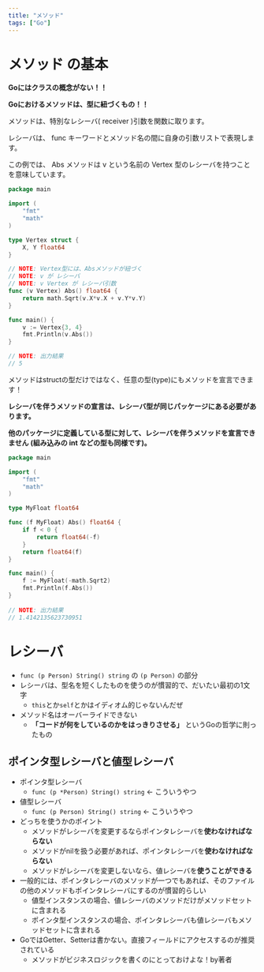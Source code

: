 ```yaml
---
title: "メソッド"
tags: ["Go"]
---
```

# メソッド の基本
**Goにはクラスの概念がない！！**

**Goにおけるメソッドは、型に紐づくもの！！**

メソッドは、特別なレシーバ( receiver )引数を関数に取ります。


レシーバは、 func キーワードとメソッド名の間に自身の引数リストで表現します。

この例では、 Abs メソッドは v という名前の Vertex 型のレシーバを持つことを意味しています。

```go
package main

import (
	"fmt"
	"math"
)

type Vertex struct {
	X, Y float64
}

// NOTE: Vertex型には、Absメソッドが紐づく
// NOTE: v が レシーバ
// NOTE: v Vertex が レシーバ引数
func (v Vertex) Abs() float64 {
	return math.Sqrt(v.X*v.X + v.Y*v.Y)
}

func main() {
	v := Vertex{3, 4}
	fmt.Println(v.Abs())
}

// NOTE: 出力結果
// 5
```

メソッドはstructの型だけではなく、任意の型(type)にもメソッドを宣言できます！

**レシーバを伴うメソッドの宣言は、レシーバ型が同じパッケージにある必要があります。**

**他のパッケージに定義している型に対して、レシーバを伴うメソッドを宣言できません (組み込みの int などの型も同様です)。**

```go
package main

import (
	"fmt"
	"math"
)

type MyFloat float64

func (f MyFloat) Abs() float64 {
	if f < 0 {
		return float64(-f)
	}
	return float64(f)
}

func main() {
	f := MyFloat(-math.Sqrt2)
	fmt.Println(f.Abs())
}
​
// NOTE: 出力結果
// 1.4142135623730951
```

# レシーバ
- `func (p Person) String() string` の `(p Person)` の部分
- レシーバは、型名を短くしたものを使うのが慣習的で、だいたい最初の1文字
  - `this`とか`self`とかはイディオム的じゃないんだぜ
- メソッド名はオーバーライドできない
  - **「コードが何をしているのかをはっきりさせる」** というGoの哲学に則ったもの

## ポインタ型レシーバと値型レシーバ
- ポインタ型レシーバ
  - `func (p *Person) String() string` ← こういうやつ
- 値型レシーバ
  - `func (p Person) String() string` ← こういうやつ
- どっちを使うかのポイント
  - メソッドがレシーバを変更するならポインタレシーバを**使わなければならない**
  - メソッドがnilを扱う必要があれば、ポインタレシーバを**使わなければならない**
  - メソッドがレシーバを変更しないなら、値レシーバを**使うことができる**
- 一般的には、ポインタレシーバのメソッドが一つでもあれば、そのファイルの他のメソッドもポインタレシーバにするのが慣習的らしい
  - 値型インスタンスの場合、値レシーバのメソッドだけがメソッドセットに含まれる
  - ポインタ型インスタンスの場合、ポインタレシーバも値レシーバもメソッドセットに含まれる
- GoではGetter、Setterは書かない。直接フィールドにアクセスするのが推奨されている
  - メソッドがビジネスロジックを書くのにとっておけよな！by著者 